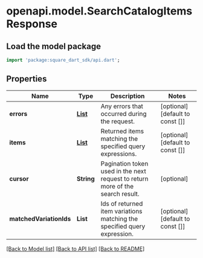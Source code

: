 # openapi.model.SearchCatalogItemsResponse

## Load the model package
```dart
import 'package:square_dart_sdk/api.dart';
```

## Properties
Name | Type | Description | Notes
------------ | ------------- | ------------- | -------------
**errors** | [**List<Error>**](Error.md) | Any errors that occurred during the request. | [optional] [default to const []]
**items** | [**List<CatalogObject>**](CatalogObject.md) | Returned items matching the specified query expressions. | [optional] [default to const []]
**cursor** | **String** | Pagination token used in the next request to return more of the search result. | [optional] 
**matchedVariationIds** | **List<String>** | Ids of returned item variations matching the specified query expression. | [optional] [default to const []]

[[Back to Model list]](../README.md#documentation-for-models) [[Back to API list]](../README.md#documentation-for-api-endpoints) [[Back to README]](../README.md)


